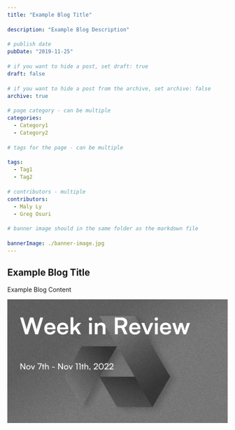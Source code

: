 ```yaml
---
title: "Example Blog Title"

description: "Example Blog Description"

# publish date
pubDate: "2019-11-25"

# if you want to hide a post, set draft: true
draft: false

# if you want to hide a post from the archive, set archive: false
archive: true

# page category - can be multiple
categories:
  - Category1
  - Category2

# tags for the page - can be multiple

tags:
  - Tag1
  - Tag2

# contributors - multiple
contributors:
  - Maly Ly
  - Greg Osuri

# banner image should in the same folder as the markdown file

bannerImage: ./banner-image.jpg
---
```


## Example Blog Title

Example Blog Content

![Example Image](./example-img.png)

